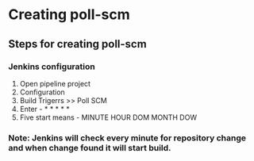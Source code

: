 # Creating poll-scm

## Steps for creating poll-scm

### Jenkins configuration

1. Open pipeline project
2. Configuration
3. Build Trigerrs >> Poll SCM 
4. Enter - * * * * *
5. Five start means - MINUTE HOUR DOM MONTH DOW

### Note: Jenkins will check every minute for repository change and when change found it will start build.